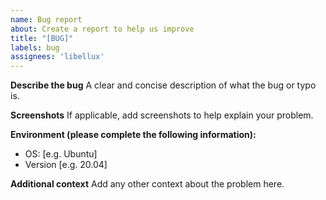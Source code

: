 ```yaml
---
name: Bug report
about: Create a report to help us improve
title: "[BUG]"
labels: bug
assignees: 'libellux'
---
```


**Describe the bug**
A clear and concise description of what the bug or typo is.

**Screenshots**
If applicable, add screenshots to help explain your problem.

**Environment (please complete the following information):**
 - OS: [e.g. Ubuntu]
 - Version [e.g. 20.04]

**Additional context**
Add any other context about the problem here.
